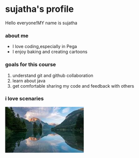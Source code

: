 # sujatha's profile
Hello everyone!MY name is sujatha

### about me
- I love coding,especially in Pega
- I enjoy baking and creating cartoons

### goals for this course

1. understand git and github collaboration
2. learn about java
3. get comfortable sharing my code and feedback with others

### i love scenaries
![scenary](images/scenary.jpg)
